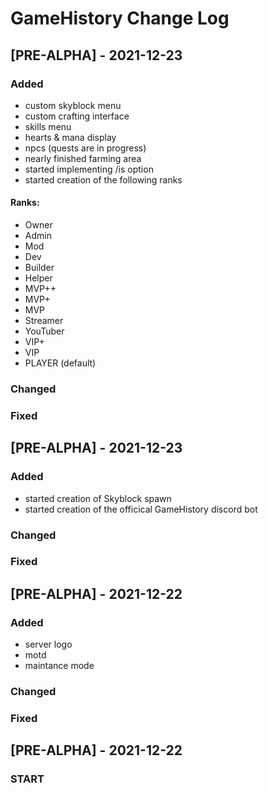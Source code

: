 # GameHistory Change Log

## [PRE-ALPHA] - 2021-12-23
 
### Added

- custom skyblock menu
- custom crafting interface
- skills menu
- hearts & mana display
- npcs (quests are in progress)
- nearly finished farming area
- started implementing /is option
- started creation of the following ranks

#### Ranks:

- Owner
- Admin
- Mod
- Dev
- Builder
- Helper
- MVP++
- MVP+
- MVP
- Streamer
- YouTuber
- VIP+
- VIP
- PLAYER (default)
   
### Changed
 
### Fixed

## [PRE-ALPHA] - 2021-12-23
 
### Added

- started creation of Skyblock spawn
- started creation of the officical GameHistory discord bot
   
### Changed
 
### Fixed

## [PRE-ALPHA] - 2021-12-22
 
### Added

- server logo
- motd
- maintance mode
   
### Changed
 
### Fixed
 
  
## [PRE-ALPHA] - 2021-12-22
 
### START
